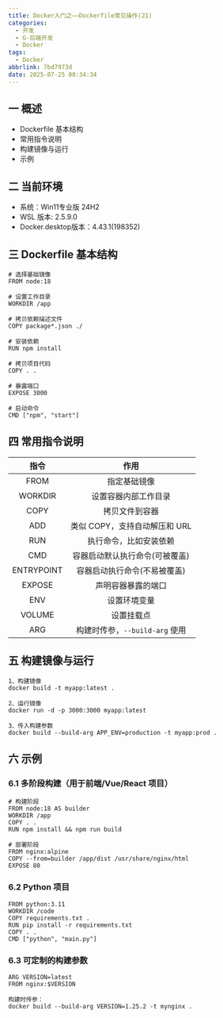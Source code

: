 ```yaml
---
title: Docker入门之——Dockerfile常见操作(21)
categories:
  - 开发
  - G-后端开发
  - Docker
tags:
  - Docker
abbrlink: 7bd7973d
date: 2025-07-25 08:34:34
---
```

## 一 概述

* Dockerfile 基本结构
* 常用指令说明
* 构建镜像与运行
* 示例

<!--more-->

## 二 当前环境

* 系统：Win11专业版 24H2
* WSL 版本: 2.5.9.0
* Docker.desktop版本：4.43.1(198352)

## 三 Dockerfile 基本结构

```
# 选择基础镜像
FROM node:18

# 设置工作目录
WORKDIR /app

# 拷贝依赖描述文件
COPY package*.json ./

# 安装依赖
RUN npm install

# 拷贝项目代码
COPY . .

# 暴露端口
EXPOSE 3000

# 启动命令
CMD ["npm", "start"]
```

## 四 常用指令说明

|    指令    |              作用              |
| :--------: | :----------------------------: |
|    FROM    |          指定基础镜像          |
|  WORKDIR   |      设置容器内部工作目录      |
|    COPY    |         拷贝文件到容器         |
|    ADD     | 类似 COPY，支持自动解压和 URL  |
|    RUN     |     执行命令，比如安装依赖     |
|    CMD     | 容器启动默认执行命令(可被覆盖) |
| ENTRYPOINT |  容器启动执行命令(不易被覆盖)  |
|   EXPOSE   |       声明容器暴露的端口       |
|    ENV     |          设置环境变量          |
|   VOLUME   |           设置挂载点           |
|    ARG     | 构建时传参，`--build-arg` 使用 |

## 五 构建镜像与运行

```
1、构建镜像
docker build -t myapp:latest .

2、运行镜像
docker run -d -p 3000:3000 myapp:latest

3、传入构建参数
docker build --build-arg APP_ENV=production -t myapp:prod .
```

## 六 示例

### 6.1 多阶段构建（用于前端/Vue/React 项目）

```
# 构建阶段
FROM node:18 AS builder
WORKDIR /app
COPY . .
RUN npm install && npm run build

# 部署阶段
FROM nginx:alpine
COPY --from=builder /app/dist /usr/share/nginx/html
EXPOSE 80
```

### 6.2 Python 项目

```
FROM python:3.11
WORKDIR /code
COPY requirements.txt .
RUN pip install -r requirements.txt
COPY . .
CMD ["python", "main.py"]
```

### 6.3 可定制的构建参数

```
ARG VERSION=latest
FROM nginx:$VERSION

构建时传参：
docker build --build-arg VERSION=1.25.2 -t mynginx .
```

